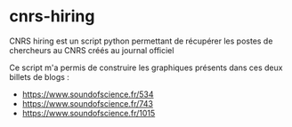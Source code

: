 # cnrs-hiring

CNRS hiring est un script python permettant de récupérer les postes de chercheurs au CNRS créés au journal officiel

Ce script m'a permis de construire les graphiques présents dans ces deux billets de blogs :
- https://www.soundofscience.fr/534
- https://www.soundofscience.fr/743
- https://www.soundofscience.fr/1015
